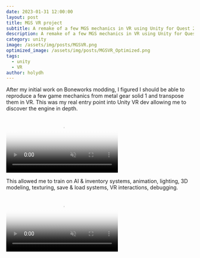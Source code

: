 ```yaml
---
date: 2023-01-31 12:00:00
layout: post
title: MGS VR project
subtitle: A remake of a few MGS mechanics in VR using Unity for Quest 2 standalone.
description: A remake of a few MGS mechanics in VR using Unity for Quest 2 standalone.
category: unity
image: /assets/img/posts/MGSVR.png
optimized_image: /assets/img/posts/MGSVR_Optimized.png
tags:
  - unity
  - VR
author: holydh
---
```


After my initial work on Boneworks modding, I figured I should be able to reproduce a few game mechanics from metal gear solid 1 and transpose them in VR.
This was my real entry point into Unity VR dev allowing me to discover the engine in depth.

<div class="video-container">
    <video autoplay loop muted playsinline poster="/assets/img/loading.gif" src="/assets/img/videos/MGSVRemake1.mp4" type="video/mp4" preload="auto"></video>
</div>

This allowed me to train on AI & inventory systems, animation, lighting, 3D modeling, texturing, save & load systems, VR interactions, debugging.

<div class="video-container">
    <video autoplay loop muted playsinline poster="/assets/img/loading.gif" src="/assets/img/videos/MGSVRemake2.mp4" type="video/mp4" preload="auto"></video>
</div>

